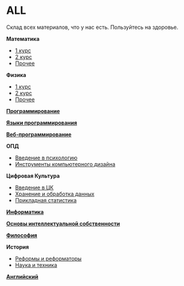 # ALL
Склад всех материалов, что у нас есть. Пользуйтесь на здоровье.


**Математика**
* [1 курс](https://drive.google.com/drive/folders/1tHtTCwuEde2GoazpNztNy0w9o-HCNOol?usp=share_link)
* [2 курс](https://drive.google.com/drive/folders/1DS33u5lxO8RDXjlZl630For2agquQf2e?usp=share_link)
* [Прочее](https://drive.google.com/drive/folders/1qLVz5g9is8LUlRMFnFzhFlPx6XRgSyHb?usp=share_link)

**Физика**
* [1 курс](https://drive.google.com/drive/folders/1UXlBZ8I8gIHqRg7obyyus3CSU1xfXOH9?usp=share_link)
* [2 курс](https://drive.google.com/drive/folders/1ZZSDsOdRf4gNIBjcL9CPYos2FNf0r6oJ?usp=share_link)
* [Прочее](https://drive.google.com/drive/folders/1gFFFfvkWRICqoPlSx1PYCjwwajq3pddu?usp=share_link)

**[Программирование](https://drive.google.com/drive/folders/1ncx8n808uD2kpXieGy2tWvnKOk-3QQoZ?usp=share_link)**

**[Языки программирования](https://drive.google.com/drive/folders/1gIz-gE1_LLVltlK7qFtz6jS2Lo-aJYy7?usp=share_link)**

**[Веб-программирование](https://drive.google.com/drive/folders/1anpQVAMil4TCZlThofkJERbsdSuTE2C-?usp=share_link)**

**ОПД**
* [Введение в психологию](https://drive.google.com/drive/folders/1DPZKCSNq0PErqnSdhsx__K_Yd9_7E_fG?usp=share_link)
* [Инструменты компьютерного дизайна](https://drive.google.com/drive/folders/1a5W2PVBlvPp1BRjalcoOVcXMsBeBoIR5?usp=share_link)

**Цифровая Культура**
* [Введение в ЦК](https://drive.google.com/drive/folders/1UgZfYtLlstcVJNfg7YrW8ootaHNuGoBg?usp=share_link)
* [Хранение и обработка данных](https://drive.google.com/drive/folders/1HSuK8miRfMKdlTQBfYHi-H7--ox7k06r?usp=share_link)
* [Прикладная статистика](https://drive.google.com/drive/folders/1OK3Nyew5OTIQyBJQy3qg-V0DMRXiDHar?usp=share_link)

**[Информатика](https://drive.google.com/drive/folders/1wv7O7YP60jbUU_t6uviRpz96yU-fCGaI?usp=share_link)**

**[Основы интеллектуальной собственности](https://drive.google.com/drive/folders/1dvQ7Pztmd6VfKc6SV5eu3eXFegb4u9UO?usp=share_link)**

**[Философия](https://drive.google.com/drive/folders/13N4TjteNI-HtXoSUwEoB0rG8orRXQSEY?usp=share_link)**

**История**
* [Реформы и реформаторы](https://drive.google.com/drive/folders/19eh-a88JbLr73ZauL-tS1ftId1rs1VKp?usp=share_link)
* [Наука и техника](https://drive.google.com/drive/folders/1SwRJiAX4bqMfOuzb1MdAdDyec_Tq0xYu?usp=share_link)

**[Английский](https://drive.google.com/drive/folders/1K1NiPcw6Cpa3hprUEXDy7YDoJh5ark2h?usp=share_link)**
